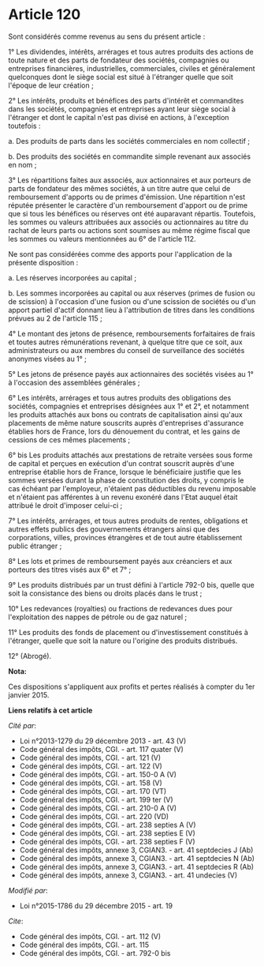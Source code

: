 # Article 120

Sont considérés comme revenus au sens du présent article : 

1° Les dividendes, intérêts, arrérages et tous autres produits des actions de toute nature et des parts de fondateur des
sociétés, compagnies ou entreprises financières, industrielles, commerciales, civiles et généralement quelconques dont le
siège social est situé à l'étranger quelle que soit l'époque de leur création ; 

2° Les intérêts, produits et bénéfices des parts d'intérêt et commandites dans les sociétés, compagnies et entreprises ayant
leur siège social à l'étranger et dont le capital n'est pas divisé en actions, à l'exception toutefois : 

a. Des produits de parts dans les sociétés commerciales en nom collectif ; 

b. Des produits des sociétés en commandite simple revenant aux associés en nom ; 

3° Les répartitions faites aux associés, aux actionnaires et aux porteurs de parts de fondateur des mêmes sociétés, à un
titre autre que celui de remboursement d'apports ou de primes d'émission. Une répartition n'est réputée présenter le
caractère d'un remboursement d'apport ou de prime que si tous les bénéfices ou réserves ont été auparavant répartis.
Toutefois, les sommes ou valeurs attribuées aux associés ou actionnaires au titre du rachat de leurs parts ou actions sont
soumises au même régime fiscal que les sommes ou valeurs mentionnées au 6° de l'article 112. 

Ne sont pas considérées comme des apports pour l'application de la présente disposition : 

a. Les réserves incorporées au capital ; 

b. Les sommes incorporées au capital ou aux réserves (primes de fusion ou de scission) à l'occasion d'une fusion ou d'une
scission de sociétés ou d'un apport partiel d'actif donnant lieu à l'attribution de titres dans les conditions prévues au 2
de l'article 115 ; 

4° Le montant des jetons de présence, remboursements forfaitaires de frais et toutes autres rémunérations revenant, à quelque
titre que ce soit, aux administrateurs ou aux membres du conseil de surveillance des sociétés anonymes visées au 1° ; 

5° Les jetons de présence payés aux actionnaires des sociétés visées au 1° à l'occasion des assemblées générales ; 

6° Les intérêts, arrérages et tous autres produits des obligations des sociétés, compagnies et entreprises désignées aux 1°
et 2°, et notamment les produits attachés aux bons ou contrats de capitalisation ainsi qu'aux placements de même nature
souscrits auprès d'entreprises d'assurance établies hors de France, lors du dénouement du contrat, et les gains de cessions
de ces mêmes placements ; 

6° bis Les produits attachés aux prestations de retraite versées sous forme de capital et perçues en exécution d'un contrat
souscrit auprès d'une entreprise établie hors de France, lorsque le bénéficiaire justifie que les sommes versées durant la
phase de constitution des droits, y compris le cas échéant par l'employeur, n'étaient pas déductibles du revenu imposable et
n'étaient pas afférentes à un revenu exonéré dans l'Etat auquel était attribué le droit d'imposer celui-ci ; 

7° Les intérêts, arrérages, et tous autres produits de rentes, obligations et autres effets publics des gouvernements
étrangers ainsi que des corporations, villes, provinces étrangères et de tout autre établissement public étranger ; 

8° Les lots et primes de remboursement payés aux créanciers et aux porteurs des titres visés aux 6° et 7° ; 

9° Les produits distribués par un trust défini à l'article 792-0 bis, quelle que soit la consistance des biens ou droits
placés dans le trust ; 

10° Les redevances (royalties) ou fractions de redevances dues pour l'exploitation des nappes de pétrole ou de gaz naturel ; 

11° Les produits des fonds de placement ou d'investissement constitués à l'étranger, quelle que soit la nature ou l'origine
des produits distribués. 

12° (Abrogé).

**Nota:**

Ces dispositions s'appliquent aux profits et pertes réalisés à compter du 1er janvier 2015.

**Liens relatifs à cet article**

_Cité par_:

  - Loi n°2013-1279 du 29 décembre 2013 - art. 43 (V)
  - Code général des impôts, CGI. - art. 117 quater (V)
  - Code général des impôts, CGI. - art. 121 (V)
  - Code général des impôts, CGI. - art. 122 (V)
  - Code général des impôts, CGI. - art. 150-0 A (V)
  - Code général des impôts, CGI. - art. 158 (V)
  - Code général des impôts, CGI. - art. 170 (VT)
  - Code général des impôts, CGI. - art. 199 ter (V)
  - Code général des impôts, CGI. - art. 210-0 A (V)
  - Code général des impôts, CGI. - art. 220 (VD)
  - Code général des impôts, CGI. - art. 238 septies A (V)
  - Code général des impôts, CGI. - art. 238 septies E (V)
  - Code général des impôts, CGI. - art. 238 septies F (V)
  - Code général des impôts, annexe 3, CGIAN3. - art. 41 septdecies J (Ab)
  - Code général des impôts, annexe 3, CGIAN3. - art. 41 septdecies N (Ab)
  - Code général des impôts, annexe 3, CGIAN3. - art. 41 septdecies R (Ab)
  - Code général des impôts, annexe 3, CGIAN3. - art. 41 undecies (V)

_Modifié par_:

  - Loi n°2015-1786 du 29 décembre 2015 - art. 19

_Cite_:

  - Code général des impôts, CGI. - art. 112 (V)
  - Code général des impôts, CGI. - art. 115
  - Code général des impôts, CGI. - art. 792-0 bis
